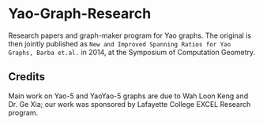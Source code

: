 Yao-Graph-Research
==================

Research papers and graph-maker program for Yao graphs. The original is then jointly published as `New and Improved Spanning Ratios for Yao Graphs, Barba et.al.` in 2014, at the Symposium of Computation Geometry.

## Credits
Main work on Yao-5 and YaoYao-5 graphs are due to Wah Loon Keng and Dr. Ge Xia; 
our work was sponsored by Lafayette College EXCEL Research program.
